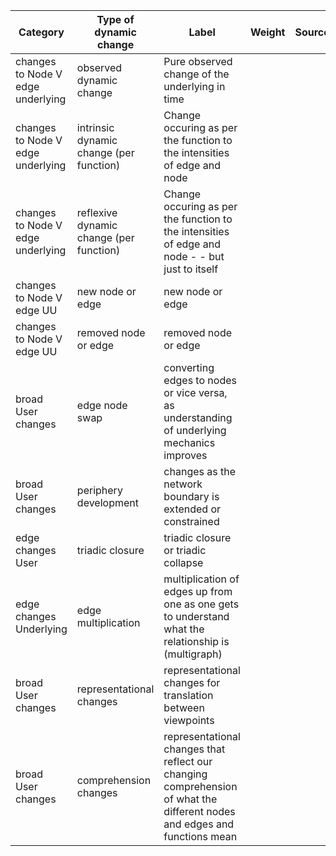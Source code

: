 | Category                          | Type of dynamic change                  | Label                                                                                                                     | Weight | Source |
| --------------------------------- | --------------------------------------- | ------------------------------------------------------------------------------------------------------------------------- | ------ | ------ |
| changes to Node V edge underlying | observed dynamic change                 | Pure observed change of the underlying in time                                                                            |        |        |
| changes to Node V edge underlying | intrinsic dynamic change (per function) | Change occuring as per the function  to the intensities of edge and node                                                  |        |        |
| changes to Node V edge underlying | reflexive dynamic change (per function) | Change occuring as per the function  to the intensities of edge and node - - but just to itself                           |        |        |
| changes to Node V edge UU         | new node or edge                        | new node or edge                                                                                                          |        |        |
| changes to Node V edge UU         | removed node or edge                    | removed node or edge                                                                                                      |        |        |
| broad User changes                | edge node swap                          | converting edges to nodes or vice versa, as understanding of underlying mechanics improves                                |        |        |
| broad User changes                | periphery development                   | changes as the network boundary is extended or constrained                                                                |        |        |
| edge changes User                 | triadic closure                         | triadic closure or triadic collapse                                                                                       |        |        |
| edge changes Underlying           | edge multiplication                     | multiplication of edges up from one as one gets to understand what the relationship is (multigraph)                       |        |        |
| broad User changes                | representational changes                | representational changes for translation between viewpoints                                                               |        |        |
| broad User changes                | comprehension changes                   | representational changes that reflect our changing comprehension of what the different nodes and edges and functions mean |        |        |